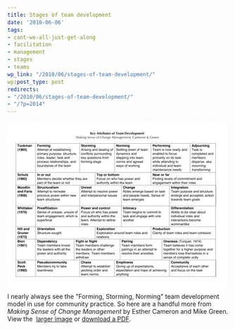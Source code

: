 ```yaml
---
title: Stages of team development
date: '2010-06-06'
tags:
- cant-we-all-just-get-along
- facilitation
- management
- stages
- teams
wp_link: "/2010/06/stages-of-team-development/"
wp:post_type: post
redirects:
- "/2010/06/stages-of-team-development/"
- "/?p=2014"
---
```


[ ![](2010-06-06-Stages-of-team-development/Stages-of-Team-Development-500x386.png "Stages of Team Development") ](2010-06-06-Stages-of-team-development/Stages-of-Team-Development.png)I nearly always see the "Forming, Storming, Norming" team development model in use for community practice. So here are a handful more from _Making Sense of Change Management_ by Esther Cameron and Mike Green. View the  [larger image](2010-06-06-Stages-of-team-development/Stages-of-Team-Development.png) or [download a PDF](2010-06-06-Stages-of-team-development/Stages-of-Team-Development.pdf).
